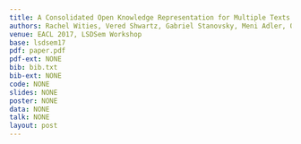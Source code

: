 ```yaml
---
title: A Consolidated Open Knowledge Representation for Multiple Texts
authors: Rachel Wities, Vered Shwartz, Gabriel Stanovsky, Meni Adler, Ori Shapira, Shyam Upadhyay, Dan Roth, Eugenio Martinez Camara, Iryna Gurevych, Ido Dagan
venue: EACL 2017, LSDSem Workshop
base: lsdsem17
pdf: paper.pdf
pdf-ext: NONE
bib: bib.txt
bib-ext: NONE
code: NONE
slides: NONE
poster: NONE
data: NONE
talk: NONE
layout: post
---
```

